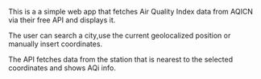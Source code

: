 This is a a simple web app that fetches Air Quality Index data from AQICN via their free API and displays it.

The user can search a city,use the current geolocalized position or manually insert coordinates.

The API fetches data from the station that is nearest to the selected coordinates and shows AQi info.
